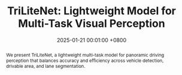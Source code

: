 ---
title:          "TriLiteNet: Lightweight Model for Multi-Task Visual Perception"
date:           2025-01-21 00:01:00 +0800
selected:       true
pub:            "IEEE Access"
pub_date:       "2025"
abstract: >-
  We present TriLiteNet, a lightweight multi-task model for panoramic driving perception that balances accuracy and efficiency across vehicle detection, drivable area, and lane segmentation.

cover:          /assets/images/covers/trilitenet.png
authors:
  - Quang-Huy Che
  - Duc-Khai Lam
links:
  Paper: https://ieeexplore.ieee.org/document/10930421
  Code: https://github.com/chequanghuy/TriLiteNet
---